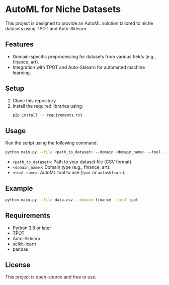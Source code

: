 
# AutoML for Niche Datasets

This project is designed to provide an AutoML solution tailored to niche datasets using TPOT and Auto-Sklearn.

## Features
- Domain-specific preprocessing for datasets from various fields (e.g., finance, art).
- Integration with TPOT and Auto-Sklearn for automated machine learning.

## Setup
1. Clone this repository.
2. Install the required libraries using:
   ```bash
   pip install -r requirements.txt
   ```

## Usage
Run the script using the following command:
```bash
python main.py --file <path_to_dataset> --domain <domain_name> --tool <tool_name>
```
- `<path_to_dataset>`: Path to your dataset file (CSV format).
- `<domain_name>`: Domain type (e.g., finance, art).
- `<tool_name>`: AutoML tool to use (`tpot` or `autosklearn`).

## Example
```bash
python main.py --file data.csv --domain finance --tool tpot
```

## Requirements
- Python 3.8 or later
- TPOT
- Auto-Sklearn
- scikit-learn
- pandas

## License
This project is open-source and free to use.
